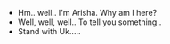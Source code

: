 - Hm.. well..
I'm Arisha.
Why am I here?
- Well, well, well.. To tell you something..
- Stand with Uk.....
